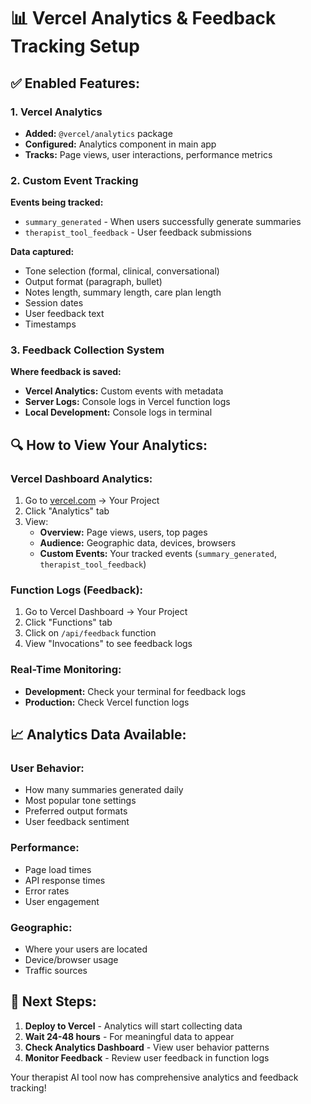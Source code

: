 # 📊 Vercel Analytics & Feedback Tracking Setup

## ✅ Enabled Features:

### 1. Vercel Analytics
- **Added:** `@vercel/analytics` package
- **Configured:** Analytics component in main app
- **Tracks:** Page views, user interactions, performance metrics

### 2. Custom Event Tracking
**Events being tracked:**
- `summary_generated` - When users successfully generate summaries
- `therapist_tool_feedback` - User feedback submissions

**Data captured:**
- Tone selection (formal, clinical, conversational)
- Output format (paragraph, bullet)
- Notes length, summary length, care plan length
- Session dates
- User feedback text
- Timestamps

### 3. Feedback Collection System
**Where feedback is saved:**
- **Vercel Analytics:** Custom events with metadata
- **Server Logs:** Console logs in Vercel function logs
- **Local Development:** Console logs in terminal

## 🔍 How to View Your Analytics:

### Vercel Dashboard Analytics:
1. Go to [vercel.com](https://vercel.com) → Your Project
2. Click "Analytics" tab
3. View:
   - **Overview:** Page views, users, top pages
   - **Audience:** Geographic data, devices, browsers
   - **Custom Events:** Your tracked events (`summary_generated`, `therapist_tool_feedback`)

### Function Logs (Feedback):
1. Go to Vercel Dashboard → Your Project
2. Click "Functions" tab
3. Click on `/api/feedback` function
4. View "Invocations" to see feedback logs

### Real-Time Monitoring:
- **Development:** Check your terminal for feedback logs
- **Production:** Check Vercel function logs

## 📈 Analytics Data Available:

### User Behavior:
- How many summaries generated daily
- Most popular tone settings
- Preferred output formats
- User feedback sentiment

### Performance:
- Page load times
- API response times
- Error rates
- User engagement

### Geographic:
- Where your users are located
- Device/browser usage
- Traffic sources

## 🚀 Next Steps:

1. **Deploy to Vercel** - Analytics will start collecting data
2. **Wait 24-48 hours** - For meaningful data to appear
3. **Check Analytics Dashboard** - View user behavior patterns
4. **Monitor Feedback** - Review user feedback in function logs

Your therapist AI tool now has comprehensive analytics and feedback tracking!